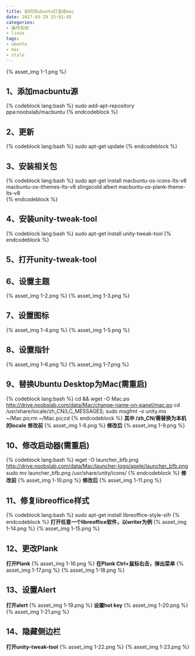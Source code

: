 ```yaml
---
title: 如何将ubuntu打造成mac
date: 2017-03-29 15:01:45
categories:
- 操作系统
- linux
tags:
- ubuntu
- mac
- style
---
```

{% asset_img 1-1.png %}
## 1、添加macbuntu源
{% codeblock lang:bash %}
sudo add-apt-repository ppa:noobslab/macbuntu 
{% endcodeblock %}
## 2、更新
{% codeblock lang:bash %}
sudo apt-get update
{% endcodeblock %}
<!-- more -->
## 3、安装相关包
{% codeblock lang:bash %}
sudo apt-get install macbuntu-os-icons-lts-v8 macbuntu-os-ithemes-lts-v8 slingscold albert macbuntu-os-plank-theme-lts-v8					
{% endcodeblock %}
## 4、安装unity-tweak-tool
{% codeblock lang:bash %}
sudo apt-get install unity-tweak-tool 
{% endcodeblock %}
## 5、打开unity-tweak-tool
## 6、设置主题
{% asset_img 1-2.png %}
{% asset_img 1-3.png %}
## 7、设置图标
{% asset_img 1-4.png %}
{% asset_img 1-5.png %}
## 8、设置指针
{% asset_img 1-6.png %}
{% asset_img 1-7.png %}
## 9、替换Ubuntu Desktop为Mac(需重启)
{% codeblock lang:bash %}
cd && wget -O Mac.po http://drive.noobslab.com/data/Mac/change-name-on-panel/mac.po
cd /usr/share/locale/zh_CN/LC_MESSAGES; sudo msgfmt -o unity.mo ~/Mac.po;rm ~/Mac.po;cd
{% endcodeblock %}
**其中 /zh_CN/需替换为本机的locale**
**修改前**
{% asset_img 1-8.png %}
**修改后**
{% asset_img 1-9.png %}
## 10、修改启动器(需重启)
{% codeblock lang:bash %}
wget -O launcher_bfb.png http://drive.noobslab.com/data/Mac/launcher-logo/apple/launcher_bfb.png
sudo mv launcher_bfb.png /usr/share/unity/icons/
{% endcodeblock %}
**修改前**
{% asset_img 1-10.png %}
**修改后**
{% asset_img 1-11.png %}
## 11、修复libreoffice样式
{% codeblock lang:bash %}
sudo apt-get install libreoffice-style-sifr
{% endcodeblock %}
**打开任意一个libreoffice软件，以writer为例**
{% asset_img 1-14.png %}
{% asset_img 1-15.png %}
## 12、更改Plank
**打开Plank**
{% asset_img 1-16.png %}
**在Plank Ctrl+鼠标右击，弹出菜单**
{% asset_img 1-17.png %}
{% asset_img 1-18.png %}
## 13、设置Alert
**打开alert**
{% asset_img 1-19.png %}
**设置hot key**
{% asset_img 1-20.png %}
{% asset_img 1-21.png %}
## 14、隐藏侧边栏
**打开unity-tweak-tool**
{% asset_img 1-22.png %}
{% asset_img 1-23.png %}


